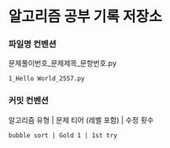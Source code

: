 # 알고리즘 공부 기록 저장소

### 파일명 컨벤션

문제풀이번호_문제제목_문항번호.py

```
1_Hello World_2557.py
```


### 커밋 컨벤션

알고리즘 유형 | 문제 티어 (레벨 포함) | 수정 횟수


```
bubble sort | Gold 1 | 1st try
```